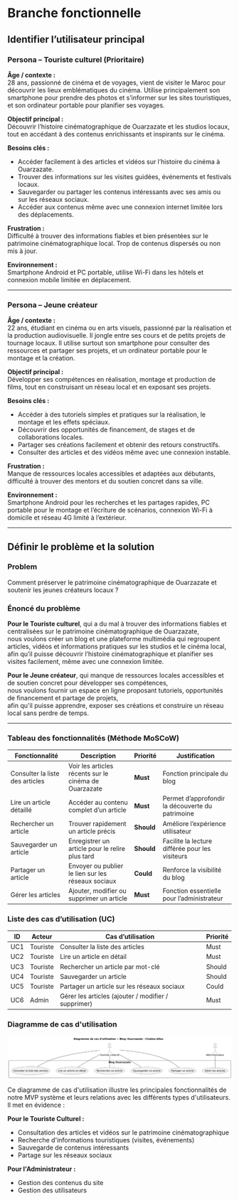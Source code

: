 # Branche fonctionnelle

## Identifier l’utilisateur principal

### Persona – Touriste culturel (Prioritaire)

**Âge / contexte :**  
28 ans, passionné de cinéma et de voyages, vient de visiter le Maroc pour découvrir les lieux emblématiques du cinéma. Utilise principalement son smartphone pour prendre des photos et s’informer sur les sites touristiques, et son ordinateur portable pour planifier ses voyages.

**Objectif principal :**  
Découvrir l’histoire cinématographique de Ouarzazate et les studios locaux, tout en accédant à des contenus enrichissants et inspirants sur le cinéma.

**Besoins clés :**  
* Accéder facilement à des articles et vidéos sur l’histoire du cinéma à Ouarzazate.
* Trouver des informations sur les visites guidées, événements et festivals locaux.
* Sauvegarder ou partager les contenus intéressants avec ses amis ou sur les réseaux sociaux.
* Accéder aux contenus même avec une connexion internet limitée lors des déplacements.

**Frustration :**  
Difficulté à trouver des informations fiables et bien présentées sur le patrimoine cinématographique local. Trop de contenus dispersés ou non mis à jour.

**Environnement :**  
Smartphone Android et PC portable, utilise Wi-Fi dans les hôtels et connexion mobile limitée en déplacement.

---

### Persona – Jeune créateur

**Âge / contexte :**  
22 ans, étudiant en cinéma ou en arts visuels, passionné par la réalisation et la production audiovisuelle. Il jongle entre ses cours et de petits projets de tournage locaux. Il utilise surtout son smartphone pour consulter des ressources et partager ses projets, et un ordinateur portable pour le montage et la création.

**Objectif principal :**  
Développer ses compétences en réalisation, montage et production de films, tout en construisant un réseau local et en exposant ses projets.

**Besoins clés :**  
* Accéder à des tutoriels simples et pratiques sur la réalisation, le montage et les effets spéciaux.
* Découvrir des opportunités de financement, de stages et de collaborations locales.
* Partager ses créations facilement et obtenir des retours constructifs.
* Consulter des articles et des vidéos même avec une connexion instable.

**Frustration :**  
Manque de ressources locales accessibles et adaptées aux débutants, difficulté à trouver des mentors et du soutien concret dans sa ville.

**Environnement :**  
Smartphone Android pour les recherches et les partages rapides, PC portable pour le montage et l’écriture de scénarios, connexion Wi-Fi à domicile et réseau 4G limité à l’extérieur.


---

## Définir le problème et la solution

### Problem

Comment préserver le patrimoine cinématographique de Ouarzazate et soutenir les jeunes créateurs locaux ?

### Énoncé du problème

**Pour le Touriste culturel**, qui a du mal à trouver des informations fiables et centralisées sur le patrimoine cinématographique de Ouarzazate,  
nous voulons créer un blog et une plateforme multimédia qui regroupent articles, vidéos et informations pratiques sur les studios et le cinéma local,  
afin qu’il puisse découvrir l’histoire cinématographique et planifier ses visites facilement, même avec une connexion limitée.

**Pour le Jeune créateur**, qui manque de ressources locales accessibles et de soutien concret pour développer ses compétences,  
nous voulons fournir un espace en ligne proposant tutoriels, opportunités de financement et partage de projets,  
afin qu'il puisse apprendre, exposer ses créations et construire un réseau local sans perdre de temps.

---

### Tableau des fonctionnalités (Méthode MoSCoW)

| Fonctionnalité                  | Description                                           | Priorité   | Justification                                    |
| ------------------------------- | ----------------------------------------------------- | ---------- | ------------------------------------------------ |
| Consulter la liste des articles | Voir les articles récents sur le cinéma de Ouarzazate | **Must**   | Fonction principale du blog                      |
| Lire un article détaillé        | Accéder au contenu complet d’un article               | **Must**   | Permet d’approfondir la découverte du patrimoine |
| Rechercher un article           | Trouver rapidement un article précis                  | **Should** | Améliore l’expérience utilisateur                |
| Sauvegarder un article          | Enregistrer un article pour le relire plus tard       | **Should** | Facilite la lecture différée pour les visiteurs  |
| Partager un article             | Envoyer ou publier le lien sur les réseaux sociaux    | **Could**  | Renforce la visibilité du blog                   |
| Gérer les articles              | Ajouter, modifier ou supprimer un article             | **Must**   | Fonction essentielle pour l’administrateur       |


### Liste des cas d’utilisation (UC)

| ID  | Acteur   | Cas d’utilisation                                   | Priorité |
| --- | -------- | --------------------------------------------------- | -------- |
| UC1 | Touriste | Consulter la liste des articles                     | Must     |
| UC2 | Touriste | Lire un article en détail                           | Must     |
| UC3 | Touriste | Rechercher un article par mot-clé                   | Should   |
| UC4 | Touriste | Sauvegarder un article                              | Should   |
| UC5 | Touriste | Partager un article sur les réseaux sociaux         | Could    |
| UC6 | Admin    | Gérer les articles (ajouter / modifier / supprimer) | Must     |


### Diagramme de cas d'utilisation

![Diagramme de cas d'utilisation](images/Diagramme_cas_utilisation_Blog.png)

Ce diagramme de cas d'utilisation illustre les principales fonctionnalités de notre MVP système et leurs relations avec les différents types d'utilisateurs. Il met en évidence :

**Pour le Touriste Culturel :**
* Consultation des articles et vidéos sur le patrimoine cinématographique
* Recherche d'informations touristiques (visites, événements)
* Sauvegarde de contenus intéressants
* Partage sur les réseaux sociaux

**Pour l'Administrateur :**
* Gestion des contenus du site
* Gestion des utilisateurs
